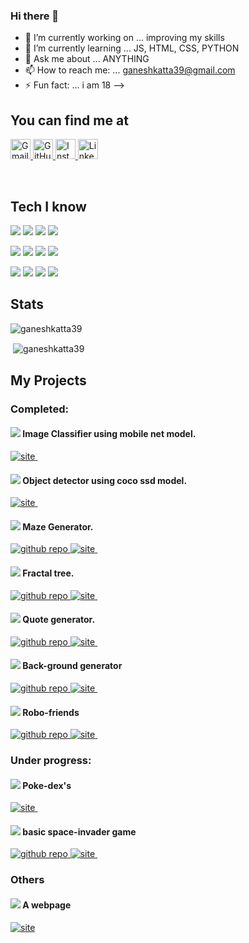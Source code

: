 ### Hi there 👋


- 🔭 I’m currently working on ... improving my skills
- 🌱 I’m currently learning ... JS, HTML, CSS, PYTHON
- 💬 Ask me about ... ANYTHING
- 📫 How to reach me: ...  ganeshkatta39@gmail.com
- ⚡ Fun fact: ... i am 18
-->
&nbsp;  


## You can find me at
<a href='mailto:ganeshkatta39@gmail.com'>
  <img alt='Gmail' height="32" width="32" src="https://cdn.jsdelivr.net/npm/simple-icons@v3/icons/gmail.svg" title="Gmail"/>
</a>
<a href='https://github.com/ganeshkatta39'>
   <img alt='GitHub' height="32" width="32" src="https://cdn.jsdelivr.net/npm/simple-icons@v3/icons/github.svg" title="GitHub"/>
</a>
<a href='https://instagram.com/ganeshkatta39'>
   <img alt='Instagram' height="32" width="32" src="https://cdn.jsdelivr.net/npm/simple-icons@v3/icons/instagram.svg" title="Instagram"/>
</a>
<a href='https://www.linkedin.com/in/ganeshkatta39/'>
   <img alt='Linkedin' height="32" width="32" src="https://cdn.jsdelivr.net/npm/simple-icons@v3/icons/linkedin.svg" title="Linkedin"/>
</a>

&nbsp;&nbsp;

## Tech I know
<!-- for these badges credit to the contributors of https://github.com/Ileriayo/markdown-badges -->
<img src="https://img.shields.io/badge/python%20-%2314354C.svg?&style=for-the-badge&logo=python&logoColor=white"/> <img src="https://img.shields.io/badge/javascript%20-%23323330.svg?&style=for-the-badge&logo=javascript&logoColor=%23F7DF1E"/>
<img src="https://img.shields.io/badge/html5%20-%23E34F26.svg?&style=for-the-badge&logo=html5&logoColor=white"/>
<img src="https://img.shields.io/badge/css3%20-%231572B6.svg?&style=for-the-badge&logo=css3&logoColor=white"/>

<img src="https://img.shields.io/badge/Sass-CC6699?style=for-the-badge&logo=sass&logoColor=white"/> <img src="https://img.shields.io/badge/react%20-%2320232a.svg?&style=for-the-badge&logo=react&logoColor=%2361DAFB"/>
<img src="https://img.shields.io/badge/node.js%20-%2343853D.svg?&style=for-the-badge&logo=node.js&logoColor=white"/>
<img src ="https://img.shields.io/badge/postgres-%23316192.svg?&style=for-the-badge&logo=postgresql&logoColor=white"/>

<img src="https://img.shields.io/badge/express.js%20-%23404d59.svg?&style=for-the-badge"/> <img src="https://img.shields.io/badge/git%20-%23F05033.svg?&style=for-the-badge&logo=git&logoColor=white"/>
<img src="https://img.shields.io/badge/github%20-%23121011.svg?&style=for-the-badge&logo=github&logoColor=white"/>
<img src="https://img.shields.io/badge/markdown-%23000000.svg?&style=for-the-badge&logo=markdown&logoColor=white"/>


## Stats
<p align="left"> <img src="https://komarev.com/ghpvc/?username=ganeshkatta39&label=Profile%20views&color=0e75b6&style=flat" alt="ganeshkatta39" /> </p>
<p>&nbsp;<img align="center" src="https://github-readme-stats.vercel.app/api?username=ganeshkatta39&show_icons=true&locale=en" alt="ganeshkatta39" /></p>


## My Projects

### Completed:

#### <img src="https://img.icons8.com/ios/16/000000/image.png"/> Image Classifier using mobile net model.
<a href='https://gktech5.netlify.app'>
 <img alt='site' src="https://img.shields.io/badge/website-open-blue" title="Website"/>
</a>&nbsp;&nbsp;  

#### <img src="https://img.icons8.com/ios/16/000000/3d-select--v1.png"/> Object detector using coco ssd model.
<a href='https://gktech6.netlify.app'>
 <img alt='site' src="https://img.shields.io/badge/website-open-blue" title="Website"/>
</a>&nbsp;&nbsp; 

#### <img src="https://img.icons8.com/ios/16/000000/hard-to-find.png"/> Maze Generator.
<a href='https://github.com/ganeshkatta39/maze-generator'>
  <img alt='github repo' src="https://img.shields.io/badge/github-repo-brightgreen" title="GitHub repo"/>
</a>
<a href='https://gktech7.netlify.app'>
 <img alt='site' src="https://img.shields.io/badge/website-open-blue" title="Website"/>
</a>&nbsp;&nbsp; 

#### <img src="https://img.icons8.com/windows/16/000000/tree.png"/> Fractal tree.
<a href='https://github.com/ganeshkatta39/fractal-tree'>
  <img alt='github repo' src="https://img.shields.io/badge/github-repo-brightgreen" title="GitHub repo"/>
</a>
<a href='https://ganeshkatta39.github.io/fractal-tree/'>
 <img alt='site' src="https://img.shields.io/badge/github-page-blueviolet" title="Website"/>
</a>&nbsp;&nbsp;

#### <img src="https://img.icons8.com/fluent-systems-regular/16/000000/quote.png"/> Quote generator.
<a href='https://github.com/ganeshkatta39/quote-generator'>
  <img alt='github repo' src="https://img.shields.io/badge/github-repo-brightgreen" title="GitHub repo"/>
</a>
<a href='https://ganeshkatta39.github.io/quote-generator/dist/'>
 <img alt='site' src="https://img.shields.io/badge/github-page-blueviolet" title="Website"/>
</a>&nbsp;&nbsp;

#### <img src="https://img.icons8.com/metro/16/000000/sheet-of-paper.png"/> Back-ground generator
<a href='https://github.com/ganeshkatta39/background-generator'>
  <img alt='github repo' src="https://img.shields.io/badge/github-repo-brightgreen" title="GitHub repo"/>
</a>
<a href='https://ganeshkatta39.github.io/background-generator/'>
 <img alt='site' src="https://img.shields.io/badge/github-page-blueviolet" title="Website"/>
</a>&nbsp;&nbsp;  

#### <img src="https://img.icons8.com/pastel-glyph/16/000000/robot-2--v2.png"/> Robo-friends
<a href='https://github.com/ganeshkatta39/robo-friends'>
  <img alt='github repo' src="https://img.shields.io/badge/github-repo-brightgreen" title="Website"/>
</a>
<a href='https://ganeshkatta39.github.io/robo-friends/'>
  <img alt='site' src="https://img.shields.io/badge/github-page-blueviolet" title="Website"/>
</a>&nbsp;&nbsp;

### Under progress:
#### <img src="https://img.icons8.com/metro/16/000000/pokedex.png"/> Poke-dex's
<a href='https://gktech3.netlify.app/'>
  <img alt='site' src="https://img.shields.io/badge/website-open-blue" title="Website"/>
</a>&nbsp;&nbsp;  

#### <img src="https://img.icons8.com/pastel-glyph/16/000000/space-shuttle--v1.png"/> basic space-invader game
<a href='https://github.com/ganeshkatta39/space-invaders'>
  <img alt='github repo' src="https://img.shields.io/badge/github-repo-brightgreen" title="GitHub repo"/>
</a>
<a href='https://gktech4.netlify.app/'>
  <img alt='site' src="https://img.shields.io/badge/website-open-blue" title="Website"/>
</a>&nbsp;&nbsp;

### Others

#### <img src="https://img.icons8.com/carbon-copy/16/000000/domain.png"/> A webpage
<a href='https://ganeshkatta39.github.io/portfolio-website/dist/index.html'>
<img alt='site' src="https://img.shields.io/badge/website-open-blue" title="Website"/>

</a>&nbsp;&nbsp;

